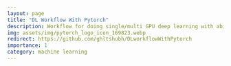 ```yaml
---
layout: page
title: "DL Workflow With Pytorch"
description: Workflow for doing single/multi GPU deep learning with ability to track multiple hyperparameters, code checkpointing and save the best model definition.
img: assets/img/pytorch_logo_icon_169823.webp
redirect: https://github.com/ghltshubh/DLworkflowWithPytorch
importance: 1
category: machine learning
---
```

